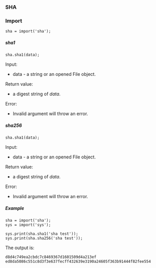 ### SHA



### Import

```
sha = import('sha');
```



##### sha1

```
sha.sha1(data);
```

Input:

- data - a string or an opened File object.

Return value:

- a digest string of *data*.

Error:

- Invalid argument will throw an error.



##### sha256

```
sha.sha1(data);
```

Input:

- data - a string or an opened File object.

Return value:

- a digest string of *data*.

Error:

- Invalid argument will throw an error.



##### Example

```
sha = import('sha');
sys = import('sys');

sys.print(sha.sha1('sha test'));
sys.print(sha.sha256('sha test'));
```

The output is:

```
d8d4c749ea2cbdc7c8469367d1601509d4a213ef
ed8da5086c551c8d3f3e637fecff432639e3190a24605f363b91444f82fee554
```


